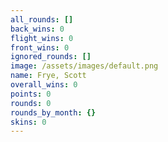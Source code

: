 ```yaml
---
all_rounds: []
back_wins: 0
flight_wins: 0
front_wins: 0
ignored_rounds: []
image: /assets/images/default.png
name: Frye, Scott
overall_wins: 0
points: 0
rounds: 0
rounds_by_month: {}
skins: 0
---
```

